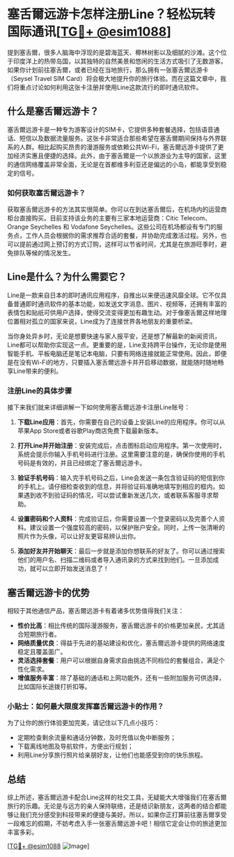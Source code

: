 # 塞舌爾远游卡怎样注册Line？轻松玩转国际通讯[[TG💪+ @esim1088](https://t.me/s/esim1088)]

提到塞舌爾，很多人脑海中浮现的是碧海蓝天、椰林树影以及细腻的沙滩。这个位于印度洋上的热带岛国，以其独特的自然美景和悠闲的生活方式吸引了无数游客。如果你计划前往塞舌爾，或者已经在当地旅行，那么拥有一张塞舌爾远游卡（Seysel Travel SIM Card）将会极大地提升你的旅行体验。而在这篇文章中，我们将重点讨论如何利用这张卡注册并使用Line这款流行的即时通讯软件。

## 什么是塞舌爾远游卡？

塞舌爾远游卡是一种专为游客设计的SIM卡，它提供多种套餐选择，包括语音通话、短信以及数据流量服务。这张卡非常适合那些希望在塞舌爾期间保持与外界联系的人群。相比起购买昂贵的漫游服务或依赖公共Wi-Fi，塞舌爾远游卡提供了更加经济实惠且便捷的选择。此外，由于塞舌爾是一个以旅游业为主导的国家，这里的通信网络覆盖非常全面，无论是在首都维多利亚还是偏远的小岛，都能享受到稳定的信号。

### 如何获取塞舌爾远游卡？

获取塞舌爾远游卡的方法其实很简单。你可以在到达塞舌爾后，在机场内的运营商柜台直接购买。目前支持该业务的主要有三家本地运营商：Citic Telecom、Orange Seychelles 和 Vodafone Seychelles。这些公司在机场都设有专门的服务点，工作人员会根据你的需求推荐合适的套餐，并协助完成激活过程。另外，也可以提前通过网上预订的方式订购，这样可以节省时间，尤其是在旅游旺季时，避免排队等候的情况发生。

## Line是什么？为什么需要它？

Line是一款来自日本的即时通讯应用程序，自推出以来便迅速风靡全球。它不仅具备普通即时通讯软件的基本功能，如发送文字消息、图片、视频等，还拥有丰富的表情包和贴纸可供用户选择，使得交流变得更加有趣生动。对于像塞舌爾这样地理位置相对孤立的国家来说，Line成为了连接世界各地朋友的重要桥梁。

当你身处异乡时，无论是想要快速与家人报平安，还是想了解最新的新闻资讯，Line都可以帮助你实现这一点。更重要的是，Line支持跨平台操作，无论你是使用智能手机、平板电脑还是笔记本电脑，只要有网络连接就能正常使用。因此，即便是在没有Wi-Fi的地方，只要插入塞舌爾远游卡并开启移动数据，就能随时随地畅享Line带来的便利。

### 注册Line的具体步骤

接下来我们就来详细讲解一下如何使用塞舌爾远游卡注册Line账号：

1. **下载Line应用**：首先，你需要在自己的设备上安装Line的应用程序。你可以从苹果App Store或者谷歌Play商店免费下载最新版本。
   
2. **打开Line并开始注册**：安装完成后，点击图标启动应用程序。第一次使用时，系统会提示你输入手机号码进行注册。这里需要注意的是，确保你使用的手机号码是有效的，并且已经绑定了塞舌爾远游卡。

3. **验证手机号码**：输入完手机号码之后，Line会发送一条包含验证码的短信到你的手机上。请仔细检查收到的信息，并将验证码准确地填写到相应的框内。如果遇到收不到验证码的情况，可以尝试重新发送几次，或者联系客服寻求帮助。

4. **设置密码和个人资料**：完成验证后，你需要设置一个登录密码以及完善个人资料。建议设置一个强度较高的密码，以保护账户安全。同时，上传一张清晰的照片作为头像，可以让好友更容易辨认出你。

5. **添加好友并开始聊天**：最后一步就是添加你想联系的好友了。你可以通过搜索他们的用户名、扫描二维码或者导入通讯录的方式来找到他们。一旦添加成功，就可以立即开始发送消息了！

## 塞舌爾远游卡的优势

相较于其他通信产品，塞舌爾远游卡有着诸多优势值得我们关注：

- **性价比高**：相比传统的国际漫游服务，塞舌爾远游卡的价格更加亲民，尤其适合短期旅行者。
- **网络质量优良**：得益于先进的基站建设和优化，塞舌爾远游卡提供的网络速度稳定且覆盖面广。
- **灵活选择套餐**：用户可以根据自身需求自由挑选不同档位的套餐组合，满足个性化需求。
- **增值服务丰富**：除了基础的通话和上网功能外，还有一些附加服务可供选择，比如国际长途拨打折扣等。

### 小贴士：如何最大限度发挥塞舌爾远游卡的作用？

为了让你的旅行体验更加完美，请记住以下几点小技巧：
- 定期检查剩余流量和通话分钟数，及时充值以免中断服务；
- 下载离线地图及导航软件，方便出行规划；
- 利用Line分享旅行照片给亲朋好友，让他们也能感受到你的快乐旅程。

## 总结

综上所述，塞舌爾远游卡配合Line这样的社交工具，无疑能大大增强我们在塞舌爾旅行的乐趣。无论是与远方的亲人保持联络，还是结识新朋友，这两者的结合都能够让我们充分感受到科技带来的便捷与美好。所以，如果你正打算前往塞舌爾享受一段难忘的假期，不妨考虑入手一张塞舌爾远游卡吧！相信它定会让你的旅途更加丰富多彩。

[[TG💪+ @esim1088](https://t.me/s/esim1088) ![Image](https://i.postimg.cc/4NQfJmqS/Snipaste-2025-05-13-00-14-12.png)]
